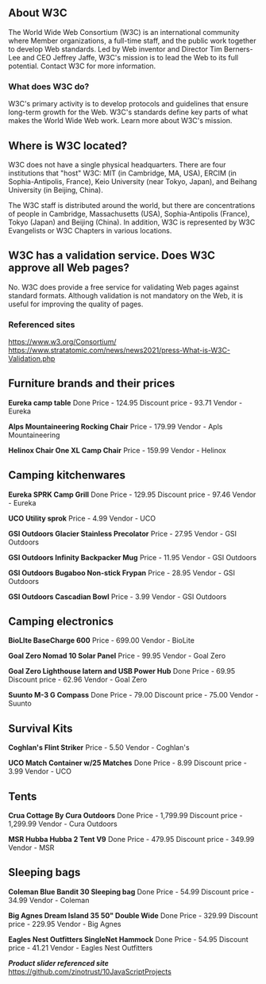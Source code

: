 ## About W3C
The World Wide Web Consortium (W3C) is an international community where Member organizations, a full-time staff, and the public work together to develop Web standards. Led by Web inventor and Director Tim Berners-Lee and CEO Jeffrey Jaffe, W3C's mission is to lead the Web to its full potential. Contact W3C for more information.

### What does W3C do?
W3C's primary activity is to develop protocols and guidelines that ensure long-term growth for the Web. W3C's standards define key parts of what makes the World Wide Web work. Learn more about W3C's mission.

## Where is W3C located?
W3C does not have a single physical headquarters. There are four institutions that "host" W3C: MIT (in Cambridge, MA, USA), ERCIM (in Sophia-Antipolis, France), Keio University (near Tokyo, Japan), and Beihang University (in Beijing, China).

The W3C staff is distributed around the world, but there are concentrations of people in Cambridge, Massachusetts (USA), Sophia-Antipolis (France), Tokyo (Japan) and Beijing (China). In addition, W3C is represented by W3C Evangelists or W3C Chapters in various locations.

## W3C has a validation service. Does W3C approve all Web pages?
No. W3C does provide a free service for validating Web pages against standard formats. Although validation is not mandatory on the Web, it is useful for improving the quality of pages.

### Referenced sites
https://www.w3.org/Consortium/
https://www.stratatomic.com/news/news2021/press-What-is-W3C-Validation.php


## Furniture brands and their prices
**Eureka camp table** Done
Price - 124.95
Discount price - 93.71
Vendor - Eureka

**Alps Mountaineering Rocking Chair**
Price - 179.99
Vendor - Apls Mountaineering

**Helinox Chair One XL Camp Chair**
Price - 159.99
Vendor - Helinox

## Camping kitchenwares

**Eureka SPRK Camp Grill** Done
Price - 129.95
Discount price - 97.46
Vendor - Eureka

**UCO Utility sprok**
Price - 4.99
Vendor - UCO

**GSI Outdoors Glacier Stainless Precolator**
Price - 27.95
Vendor - GSI Outdoors

**GSI Outdoors Infinity Backpacker Mug**
Price - 11.95
Vendor - GSI Outdoors

**GSI Outdoors Bugaboo Non-stick Frypan**
Price - 28.95
Vendor - GSI Outdoors

**GSI Outdoors Cascadian Bowl**
Price - 3.99
Vendor - GSI Outdoors

## Camping electronics

**BioLIte BaseCharge 600**
Price - 699.00
Vendor - BioLite

**Goal Zero Nomad 10 Solar Panel**
Price - 99.95
Vendor - Goal Zero

**Goal Zero Lighthouse latern and USB Power Hub** Done
Price - 69.95 
Discount price - 62.96
Vendor - Goal Zero

**Suunto M-3 G Compass** Done
Price - 79.00
Discount price - 75.00
Vendor - Suunto



## Survival Kits

**Coghlan's Flint Striker**
Price - 5.50
Vendor - Coghlan's

**UCO Match Container w/25 Matches** Done
Price - 8.99
Discount price - 3.99
Vendor - UCO


## Tents

**Crua Cottage By Cura Outdoors** Done
Price - 1,799.99
Discount price - 1,299.99
Vendor - Cura Outdoors


**MSR Hubba Hubba 2 Tent V9** Done
Price - 479.95
Discount price - 349.99
Vendor - MSR


## Sleeping bags

**Coleman Blue Bandit 30 Sleeping bag** Done
Price - 54.99
Discount price - 34.99
Vendor - Coleman

**Big Agnes Dream Island 35 50" Double Wide** Done
Price - 329.99
Discount price - 229.95
Vendor -  Big Agnes

**Eagles Nest Outfitters SingleNet Hammock** Done
Price - 54.95
Discount price - 41.21
Vendor - Eagles Nest Outfitters


***Product slider referenced site***
https://github.com/zinotrust/10JavaScriptProjects